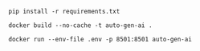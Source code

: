 ```
pip install -r requirements.txt
```

```
docker build --no-cache -t auto-gen-ai .
```

```
docker run --env-file .env -p 8501:8501 auto-gen-ai
```
